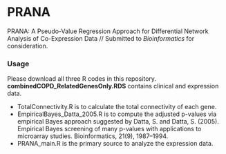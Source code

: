 # PRANA

PRANA: A Pseudo-Value Regression Approach for Differential Network Analysis of Co-Expression Data //
Submitted to *Bioinformatics* for consideration.

### Usage
Please download all three R codes in this repository. **combinedCOPD_RelatedGenesOnly.RDS** contains clinical and expression data.

* TotalConnectivity.R is to calculate the total connectivity of each gene.
* EmpiricalBayes_Datta_2005.R is to compute the adjusted p-values via empirical Bayes approach suggested by Datta, S. and Datta, S. (2005). Empirical Bayes screening of many p-values with applications to microarray studies. Bioinformatics, 21(9), 1987–1994.
* PRANA_main.R is the primary source to analyze the expression data. 


